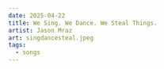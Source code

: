```yaml
---
date: 2025-04-22
title: We Sing. We Dance. We Steal Things.
artist: Jason Mraz
art: singdancesteal.jpeg
tags:
  - songs
---
```

